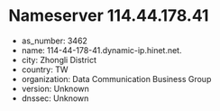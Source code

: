 # Nameserver 114.44.178.41

* as_number: 3462
* name: 114-44-178-41.dynamic-ip.hinet.net.
* city: Zhongli District
* country: TW
* organization: Data Communication Business Group
* version: Unknown
* dnssec: Unknown
